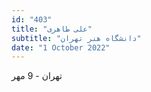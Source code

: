 ```yaml
---
id: "403"
title: "علی طاهری"
subtitle: "دانشگاه هنر تهران"
date: "1 October 2022"
---
```


تهران - 9 مهر 
